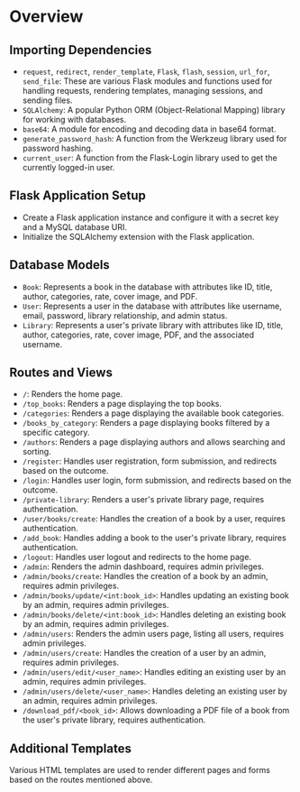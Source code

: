 # **Overview**
## Importing Dependencies
- `request`, `redirect`, `render_template`, `Flask`, `flash`, `session`, `url_for`, `send_file`: These are various Flask modules and functions used for handling requests, rendering templates, managing sessions, and sending files.
- `SQLAlchemy`: A popular Python ORM (Object-Relational Mapping) library for working with databases.
- `base64`: A module for encoding and decoding data in base64 format.
- `generate_password_hash`: A function from the Werkzeug library used for password hashing.
- `current_user`: A function from the Flask-Login library used to get the currently logged-in user.

## Flask Application Setup
- Create a Flask application instance and configure it with a secret key and a MySQL database URI.
- Initialize the SQLAlchemy extension with the Flask application.

## Database Models
- `Book`: Represents a book in the database with attributes like ID, title, author, categories, rate, cover image, and PDF.
- `User`: Represents a user in the database with attributes like username, email, password, library relationship, and admin status.
- `Library`: Represents a user's private library with attributes like ID, title, author, categories, rate, cover image, PDF, and the associated username.

## Routes and Views
- `/`: Renders the home page.
- `/top_books`: Renders a page displaying the top books.
- `/categories`: Renders a page displaying the available book categories.
- `/books_by_category`: Renders a page displaying books filtered by a specific category.
- `/authors`: Renders a page displaying authors and allows searching and sorting.
- `/register`: Handles user registration, form submission, and redirects based on the outcome.
- `/login`: Handles user login, form submission, and redirects based on the outcome.
- `/private-library`: Renders a user's private library page, requires authentication.
- `/user/books/create`: Handles the creation of a book by a user, requires authentication.
- `/add_book`: Handles adding a book to the user's private library, requires authentication.
- `/logout`: Handles user logout and redirects to the home page.
- `/admin`: Renders the admin dashboard, requires admin privileges.
- `/admin/books/create`: Handles the creation of a book by an admin, requires admin privileges.
- `/admin/books/update/<int:book_id>`: Handles updating an existing book by an admin, requires admin privileges.
- `/admin/books/delete/<int:book_id>`: Handles deleting an existing book by an admin, requires admin privileges.
- `/admin/users`: Renders the admin users page, listing all users, requires admin privileges.
- `/admin/users/create`: Handles the creation of a user by an admin, requires admin privileges.
- `/admin/users/edit/<user_name>`: Handles editing an existing user by an admin, requires admin privileges.
- `/admin/users/delete/<user_name>`: Handles deleting an existing user by an admin, requires admin privileges.
- `/download_pdf/<book_id>`: Allows downloading a PDF file of a book from the user's private library, requires authentication.

## Additional Templates
Various HTML templates are used to render different pages and forms based on the routes mentioned above.
